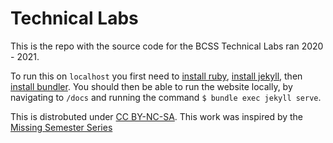 # Technical Labs

This is the repo with the source code for the BCSS Technical Labs ran 2020 - 2021.

To run this on `localhost` you first need to [install ruby](), [install jekyll](), then [install bundler]().
You should then be able to run the website locally, by navigating to `/docs` and running the command `$ bundle exec jekyll serve`.

This is distrobuted under [CC BY-NC-SA](https://creativecommons.org/licenses/by-nc-sa/4.0/legalcode).
This work was inspired by the [Missing Semester Series](https://missing.csail.mit.edu)
